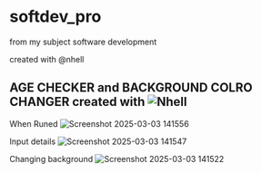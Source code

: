 # softdev_pro
from my subject software development


created with @nhell

## AGE CHECKER and BACKGROUND COLRO CHANGER   created with ![Nhell](https://github.com/nhelll)
When Runed
![Screenshot 2025-03-03 141556](https://github.com/user-attachments/assets/974f9550-0340-463e-b6f4-bf0e624dbbb2)

Input details
![Screenshot 2025-03-03 141547](https://github.com/user-attachments/assets/687499f1-b2a2-470f-b761-4eb715bf3af6)

Changing background
![Screenshot 2025-03-03 141522](https://github.com/user-attachments/assets/f0aa362b-b991-4dd2-b995-a8d8fd6b6722)
